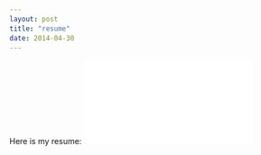 ```yaml
---
layout: post
title: "resume"
date: 2014-04-30
---
```


Here is my resume: ![resume](assets/img/resume.pdf)